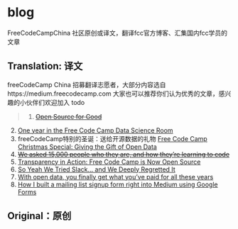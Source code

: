 # blog
FreeCodeCampChina 社区原创或译文，翻译fcc官方博客、汇集国内fcc学员的文章

## Translation: 译文
freeCodeCamp China 招募翻译志愿者，大部分内容选自https://medium.freecodecamp.com
大家也可以推荐你们认为优秀的文章，感兴趣的小伙伴们欢迎加入
todo
>1. ~~[Open Source for Good](https://medium.freecodecamp.com/open-source-for-good-1a0ea9f32d5a)~~
2. [One year in the Free Code Camp Data Science Room](https://medium.freecodecamp.com/one-year-experience-in-the-free-code-camp-data-science-room-c97eb905af1f)
3. freeCodeCamp特别的圣诞：送给开源数据的礼物
[Free Code Camp Christmas Special: Giving the Gift of Open Data](https://medium.freecodecamp.com/free-code-camp-christmas-special-giving-the-gift-of-data-6ecbf0313d62)
4. ~~[We asked 15,000 people who they are, and how they’re learning to code](https://medium.freecodecamp.com/we-asked-15-000-people-who-they-are-and-how-theyre-learning-to-code-4104e29b2781)~~
5. [Transparency in Action: Free Code Camp is Now Open Source](https://medium.freecodecamp.com/transparency-in-action-free-code-camp-is-now-open-source-9dae1985d925#.gzz9xmlvl)
6. [So Yeah We Tried Slack… and We Deeply Regretted It](https://medium.freecodecamp.com/so-yeah-we-tried-slack-and-we-deeply-regretted-it-391bcc714c81)
7. [With open data, you finally get what you’ve paid for all these years](https://medium.freecodecamp.com/with-open-data-you-finally-get-what-your-taxes-already-paid-for-6f1990d98e9#.uve55q7zk)
8. [How I built a mailing list signup form right into Medium using Google Forms](https://medium.freecodecamp.com/how-to-add-mailing-list-signup-to-your-medium-stories-using-google-forms-c717393b2f6#.bpyb8vafd) 
 



## Original：原创

